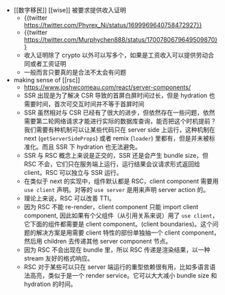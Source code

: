 - [[数字移民]] [[wise]] 被要求提供收入证明
	- {{twitter https://twitter.com/Phyrex_Ni/status/1699969640758472927}}
	- {{twitter https://twitter.com/Murphychen888/status/1700780679649509870}}
	- 收入证明除了 crypto 以外可以写多个，如果是工资收入可以提供劳动合同或者工资证明
	- 一般而言只要真的是合法不太会有问题
- making sense of [[rsc]]
	- https://www.joshwcomeau.com/react/server-components/
	- SSR 出现是为了解决 CSR 导致的首屏白屏时间过长，但是 hydration 也需要时间，首次可交互时间并不等于首屏时间
	- SSR 虽然相对与 CSR 已经有了很大的进步，但依然存在一些问题，依然需要第二轮网络请求才能进行实际的数据库查询，能否把这个时机提前？我们需要有种机制可以让某些代码只在 server side 上运行，这种机制在 next (`getServerSideProps`) 或者 remix (`loader`) 里都有，但是并未被标准化。而且 SSR 下 hydration 也无法避免。
	- SSR 与 RSC 概念上来说是正交的，SSR 还是会产生 bundle size，但 RSC 不会，它们只在服务端上运行，运行结果会议请求形式返回给 client。RSC 可以独立与 SSR 运行。
	- 在类似于 next 的实现中，组件默认都是 RSC，client component 需要用 `use client` 声明。对等的 `use server` 是用来声明 server action 的。
	- 理论上来说，RSC 可以改善 TTI。
	- 因为 RSC 不能 re-render，client component 只能 import client component, 因此如果有个父组件（从引用关系来说）用了 `use client`，它下面的组件都需要是 client component。(client boundaries)。这个问题的解决方案是用需要 client 特性的部份单独抽一个 client component，然后用 children 去传递其他 server component 节点。
	- 因为 RSC 不会出现在 bundle 里，所以 RSC 传递是渲染结果，以一种 stream 友好的格式响应。
	- RSC 对于某些可以只在 server 端运行的重型依赖很有用，比如多语言语法高亮，类似于是一个 render service。它可以大大减小 bundle size 和 hydration 的时间。